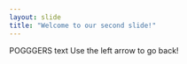 ```yaml
---
layout: slide
title: "Welcome to our second slide!"
---
```

POGGGERS text
Use the left arrow to go back!
